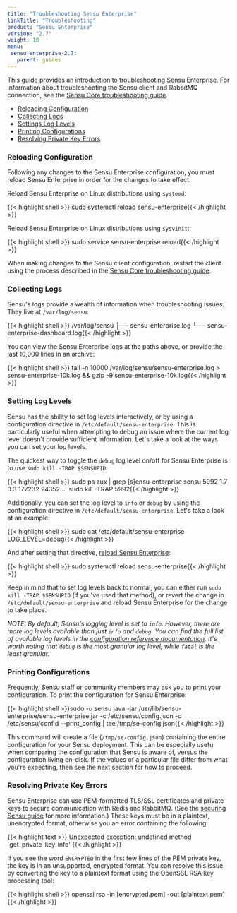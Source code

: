 ```yaml
---
title: "Troubleshooting Sensu Enterprise"
linkTitle: "Troubleshooting"
product: "Sensu Enterprise"
version: "2.7"
weight: 10
menu:
 sensu-enterprise-2.7:
   parent: guides
---
```


This guide provides an introduction to troubleshooting Sensu Enterprise.
For information about troubleshooting the Sensu client and RabbitMQ connection, see the [Sensu Core troubleshooting guide][1].

- [Reloading Configuration](#reloading-configuration)
- [Collecting Logs](#collecting-logs)
- [Settings Log Levels](#setting-log-levels)
- [Printing Configurations](#printing-configurations)
- [Resolving Private Key Errors](#resolving-private-key-errors)

### Reloading Configuration

Following any changes to the Sensu Enterprise configuration, you must reload Sensu Enterprise in order for the changes to take effect.

Reload Sensu Enterprise on Linux distributions using `systemd`:

{{< highlight shell >}}
sudo systemctl reload sensu-enterprise{{< /highlight >}}

Reload Sensu Enterprise on Linux distributions using `sysvinit`:

{{< highlight shell >}}
sudo service sensu-enterprise reload{{< /highlight >}}

When making changes to the Sensu client configuration, restart the client using the process described in the [Sensu Core troubleshooting guide][2].

### Collecting Logs

Sensu's logs provide a wealth of information when troubleshooting issues. They live at `/var/log/sensu`:

{{< highlight shell >}}
/var/log/sensu
├── sensu-enterprise.log
└── sensu-enterprise-dashboard.log{{< /highlight >}}

You can view the Sensu Enterprise logs at the paths above, or provide the last 10,000 lines in an archive:

{{< highlight shell >}}
tail -n 10000 /var/log/sensu/sensu-enterprise.log > sensu-enterprise-10k.log && gzip -9 sensu-enterprise-10k.log{{< /highlight >}}

### Setting Log Levels

Sensu has the ability to set log levels interactively, or by using a configuration directive in `/etc/default/sensu-enterprise`. This is particularly useful when attempting to debug an issue where the current log level doesn't provide sufficient information. Let's take a look at the ways you can set your log levels.

The quickest way to toggle the `debug` log level on/off for Sensu Enterprise is to use `sudo kill -TRAP $SENSUPID`:

{{< highlight shell >}}
sudo ps aux | grep [s]ensu-enterprise
sensu     5992  1.7  0.3 177232 24352 ...
sudo kill -TRAP 5992{{< /highlight >}}

Additionally, you can set the log level to `info` or `debug` by using the configuration directive in `/etc/default/sensu-enterprise`. Let's take a look at an example:

{{< highlight shell >}}
sudo cat /etc/default/sensu-enterprise
LOG_LEVEL=debug{{< /highlight >}}

And after setting that directive, [reload Sensu Enterprise](#reloading-configuration):

{{< highlight shell >}}
sudo systemctl reload sensu-enterprise{{< /highlight >}}

Keep in mind that to set log levels back to normal, you can either run `sudo kill -TRAP $SENSUPID` (if you've used that method), or revert the change in `/etc/default/sensu-enterprise` and reload Sensu Enterprise for the change to take place.

_NOTE: By default, Sensu's logging level is set to `info`. However, there are more log levels available than just `info` and `debug`. You can find the full list of available log levels in the [configuration reference documentation][4]. It's worth noting that `debug` is the most granular log level, while `fatal` is the least granular._

### Printing Configurations

Frequently, Sensu staff or community members may ask you to print your configuration.
To print the configuration for Sensu Enterprise:

{{< highlight shell >}}sudo -u sensu java -jar /usr/lib/sensu-enterprise/sensu-enterprise.jar -c /etc/sensu/config.json -d /etc/sensu/conf.d --print_config | tee /tmp/se-config.json{{< /highlight >}}

This command will create a file (`/tmp/se-config.json`) containing the entire configuration for your Sensu deployment.
This can be especially useful when comparing the configuration that Sensu is aware of, versus the configuration living on-disk.
If the values of a particular file differ from what you're expecting, then see the next section for how to proceed.

### Resolving Private Key Errors

Sensu Enterprise can use PEM-formatted TLS/SSL certificates and private keys to secure communication with Redis and RabbitMQ.
(See the [securing Sensu guide][3] for more information.)
These keys must be in a plaintext, unencrypted format, otherwise you an error containing the following:

{{< highlight text >}}
Unexpected exception: undefined method `get_private_key_info'
{{< /highlight >}}

If you see the word `ENCRYPTED` in the first few lines of the PEM private key, the key is in an unsupported, encrypted format.
You can resolve this issue by converting the key to a plaintext format using the OpenSSL RSA key processing tool:

{{< highlight shell >}}
openssl rsa -in [encrypted.pem] -out [plaintext.pem]
{{< /highlight >}}

[1]: /sensu-core/latest/guides/troubleshooting
[2]: /sensu-core/latest/guides/troubleshooting#restarting-services
[3]: /sensu-core/latest/guides/securing-sensu
[4]: /sensu-core/latest/reference/configuration/#sensu-service-script-configuration-variables

